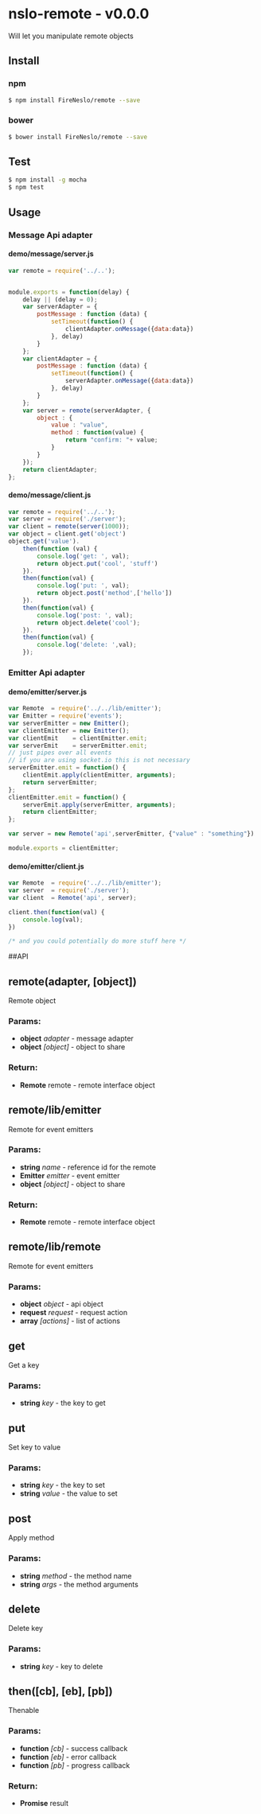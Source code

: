 nslo-remote - v0.0.0
===
Will let you manipulate remote objects
## Install
### npm
```bash
$ npm install FireNeslo/remote --save
```
### bower
```bash
$ bower install FireNeslo/remote --save
```
## Test
```bash
$ npm install -g mocha
$ npm test
```
## Usage
### Message Api adapter
#### demo/message/server.js
```js
var remote = require('../..');


module.exports = function(delay) {
	delay || (delay = 0);
	var serverAdapter = {
		postMessage : function (data) {
			setTimeout(function() {
				clientAdapter.onMessage({data:data})
			}, delay)
		}
	};
	var clientAdapter = {
		postMessage : function (data) {
			setTimeout(function() {
				serverAdapter.onMessage({data:data})
			}, delay)
		}
	};
	var server = remote(serverAdapter, {
		object : {
			value : "value",
			method : function(value) {
				return "confirm: "+ value;
			}
		}
	});
	return clientAdapter;
};
```
#### demo/message/client.js
```js
var remote = require('../..');
var server = require('./server');
var client = remote(server(1000));
var object = client.get('object')
object.get('value').
	then(function (val) {
		console.log('get: ', val);
		return object.put('cool', 'stuff')
	}).
	then(function(val) {
		console.log('put: ', val);
		return object.post('method',['hello'])
	}).
	then(function(val) {
		console.log('post: ', val);
		return object.delete('cool');
	}).
	then(function(val) {
		console.log('delete: ',val);
	});
```
### Emitter Api adapter
#### demo/emitter/server.js
```js
var Remote  = require('../../lib/emitter');
var Emitter = require('events');
var serverEmitter = new Emitter();
var clientEmitter = new Emitter();
var clientEmit    = clientEmitter.emit;
var serverEmit    = serverEmitter.emit;
// just pipes over all events
// if you are using socket.io this is not necessary
serverEmitter.emit = function() {
	clientEmit.apply(clientEmitter, arguments);
	return serverEmitter;
};
clientEmitter.emit = function() {
	serverEmit.apply(serverEmitter, arguments);
	return clientEmitter;
};

var server = new Remote('api',serverEmitter, {"value" : "something"})

module.exports = clientEmitter;
```
#### demo/emitter/client.js
```js
var Remote  = require('../../lib/emitter');
var server  = require('./server');
var client  = Remote('api', server);

client.then(function(val) {
	console.log(val);
})

/* and you could potentially do more stuff here */
```
##API

<!-- Start /home/fireneslo/Dropbox/nslo/remote/index.js -->

## remote(adapter, [object])

Remote object 

### Params: 

* **object** *adapter* - message adapter
* **object** *[object]* - object to share

### Return:

* **Remote** remote - remote interface object

<!-- End /home/fireneslo/Dropbox/nslo/remote/index.js -->




<!-- Start /home/fireneslo/Dropbox/nslo/remote/lib/emitter.js -->

## remote/lib/emitter

Remote for event emitters 

### Params: 

* **string** *name* - reference id for the remote
* **Emitter** *emitter* - event emitter
* **object** *[object]* - object to share

### Return:

* **Remote** remote - remote interface object

<!-- End /home/fireneslo/Dropbox/nslo/remote/lib/emitter.js -->




<!-- Start /home/fireneslo/Dropbox/nslo/remote/lib/remote.js -->

## remote/lib/remote

Remote for event emitters 

### Params: 

* **object** *object* - api object
* **request** *request* - request action
* **array** *[actions]* - list of actions

## get

Get a key

### Params: 

* **string** *key* - the key to get

## put

Set key to value

### Params: 

* **string** *key* - the key to set
* **string** *value* - the value to set

## post

Apply method

### Params: 

* **string** *method* - the method name
* **string** *args* - the method arguments

## delete

Delete key

### Params: 

* **string** *key* - key to delete

## then([cb], [eb], [pb])

Thenable

### Params: 

* **function** *[cb]* - success callback
* **function** *[eb]* - error callback
* **function** *[pb]* - progress callback

### Return:

* **Promise** result

<!-- End /home/fireneslo/Dropbox/nslo/remote/lib/remote.js -->

